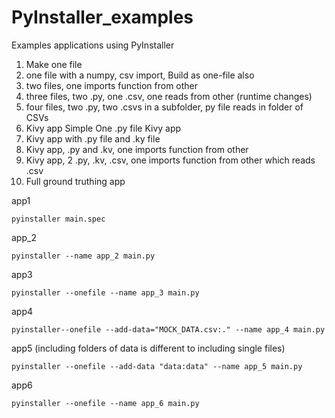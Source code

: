 # PyInstaller_examples
Examples applications using PyInstaller

1. Make one file
2. one file with a numpy, csv import, Build as one-file also
3. two files, one imports function from other 
4. three files, two .py, one .csv, one reads from other (runtime changes)
5. four files, two .py, two .csvs in a subfolder, py file reads in folder of CSVs
6. Kivy app Simple One .py file Kivy app
7. Kivy app with .py file and .ky file
8. Kivy app,  .py and .kv, one imports function from other
9. Kivy app, 2 .py, .kv, .csv, one imports function from other which reads .csv
10. Full ground truthing app


app1
```
pyinstaller main.spec
```

app_2
```
pyinstaller --name app_2 main.py
```

app3
```
pyinstaller --onefile --name app_3 main.py
```

app4
```
pyinstaller--onefile --add-data="MOCK_DATA.csv:." --name app_4 main.py
```
app5 (including folders of data is different to including single files)
```
pyinstaller --onefile --add-data "data:data" --name app_5 main.py
```

app6
```
pyinstaller --onefile --name app_6 main.py
```